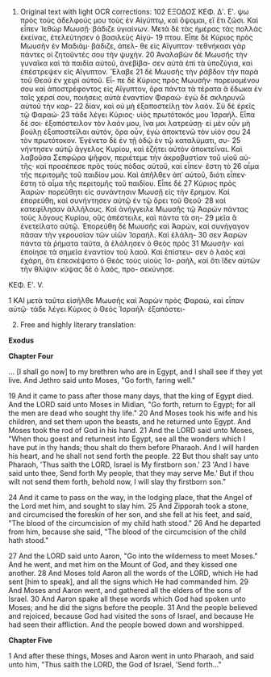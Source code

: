 1. Original text with light OCR corrections:
102 ΕΞΟΔΟΣ ΚΕΦ. Δʹ. Εʹ.
ψω πρὸς τοὺς ἀδελφούς μου τοὺς ἐν Αἰγύπτῳ, καὶ ὄψομαι, εἴ
ἔτι ζῶσι. Καὶ εἶπεν Ἰεθὼρ Μωυσῇ· βάδιζε ὑγιαίνων. Μετὰ δὲ
τὰς ἡμέρας τὰς πολλὰς ἐκείνας, ἐτελεύτησεν ὁ βασιλεὺς Αἰγύ-
19 πτου. Εἶπε δὲ Κύριος πρὸς Μωυσῆν ἐν Μαδιὰμ· βάδιζε, ἀπελ-
θε εἰς Αἴγυπτον· τεθνήκασι γὰρ πάντες οἱ ζητοῦντές σου τὴν ψυχήν.
20 Ἀναλαβὼν δὲ Μωυσῆς τὴν γυναῖκα καὶ τὰ παιδία αὐτοῦ, ἀνεβίβα-
σεν αὐτὰ ἐπὶ τὰ ὑποζύγια, καὶ ἐπέστρεψεν εἰς Αἴγυπτον. Ἔλαβε
21 δὲ Μωυσῆς τὴν ῥάβδον τὴν παρὰ τοῦ Θεοῦ ἐν χειρὶ αὐτοῦ. Εἶ-
πε δὲ Κύριος πρὸς Μωυσῆν· πορευομένου σου καὶ ἀποστρέφοντος
εἰς Αἴγυπτον, ὅρα πάντα τὰ τέρατα ἃ ἔδωκα ἐν ταῖς χερσί σου,
ποιήσεις αὐτὰ ἐναντίον Φαραώ· ἐγὼ δὲ σκληρυνῶ αὐτοῦ τὴν καρ-
22 δίαν, καὶ οὐ μὴ ἐξαποστείλῃ τὸν λαόν. Σὺ δὲ ἐρεῖς τῷ Φαραώ·
23 τάδε λέγει Κύριος· υἱὸς πρωτότοκός μου Ἰσραήλ. Εἶπα δέ σοι·
ἐξαπόστειλον τὸν λαόν μου, ἵνα μοι λατρεύσῃ· εἰ μὲν οὖν μὴ
βούλῃ ἐξαποστεῖλαι αὐτόν, ὅρα οὖν, ἐγὼ ἀποκτενῶ τὸν υἱόν σου
24 τὸν πρωτότοκον. Ἐγένετο δὲ ἐν τῇ ὁδῷ ἐν τῷ καταλύματι, συ-
25 νήντησεν αὐτῷ ἄγγελος Κυρίου, καὶ ἐζήτει αὐτὸν ἀποκτεῖναι. Καὶ
λαβοῦσα Σεπφώρα ψῆφον, περιέτεμε τὴν ἀκροβυστίαν τοῦ υἱοῦ αὐ-
τῆς· καὶ προσέπεσε πρὸς τοὺς πόδας αὐτοῦ, καὶ εἶπεν· ἔστη τὸ
26 αἷμα τῆς περιτομῆς τοῦ παιδίου μου. Καὶ ἀπῆλθεν ἀπ᾿ αὐτοῦ,
διότι εἶπεν· ἔστη τὸ αἷμα τῆς περιτομῆς τοῦ παιδίου. Εἶπε δὲ
27 Κύριος πρὸς Ἀαρών· πορεύθητι εἰς συνάντησιν Μωυσῇ εἰς τὴν
ἔρημον. Καὶ ἐπορεύθη, καὶ συνήντησεν αὐτῷ ἐν τῷ ὄρει τοῦ Θεοῦ·
28 καὶ κατεφίλησαν ἀλλήλους. Καὶ ἀνήγγειλε Μωυσῆς τῷ Ἀαρών
πάντας τοὺς λόγους Κυρίου, οὓς ἀπέστειλε, καὶ πάντα τὰ ση-
29 μεῖα ἃ ἐνετείλατο αὐτῷ. Ἐπορεύθη δὲ Μωυσῆς καὶ Ἀαρών, καὶ
συνήγαγον πᾶσαν τὴν γερουσίαν τῶν υἱῶν Ἰσραήλ. Καὶ ἐλάλη-
30 σεν Ἀαρὼν πάντα τὰ ῥήματα ταῦτα, ἃ ἐλάλησεν ὁ Θεὸς πρὸς
31 Μωυσῆν· καὶ ἐποίησε τὰ σημεῖα ἐναντίον τοῦ λαοῦ. Καὶ ἐπίστευ-
σεν ὁ λαὸς καὶ ἐχάρη, ὅτι ἐπεσκέψατο ὁ Θεὸς τοὺς υἱοὺς Ἰσ-
ραήλ, καὶ ὅτι ἴδεν αὐτῶν τὴν θλίψιν· κύψας δὲ ὁ λαός, προ-
σεκύνησε.

ΚΕΦ. Εʹ. V.

1 ΚΑΙ μετὰ ταῦτα εἰσῆλθε Μωυσῆς καὶ Ἀαρὼν πρὸς Φαραώ,
καὶ εἶπαν αὐτῷ· τάδε λέγει Κύριος ὁ Θεὸς Ἰσραήλ· ἐξαπόστει-

2. Free and highly literary translation:

**Exodus**

**Chapter Four**

... [I shall go now] to my brethren who are in Egypt, and I shall see if they yet live. And Jethro said unto Moses, "Go forth, faring well."

19 And it came to pass after those many days, that the king of Egypt died. And the LORD said unto Moses in Midian, "Go forth, return to Egypt; for all the men are dead who sought thy life."
20 And Moses took his wife and his children, and set them upon the beasts, and he returned unto Egypt. And Moses took the rod of God in his hand.
21 And the LORD said unto Moses, "When thou goest and returnest into Egypt, see all the wonders which I have put in thy hands; thou shalt do them before Pharaoh. And I will harden his heart, and he shall not send forth the people.
22 But thou shalt say unto Pharaoh, 'Thus saith the LORD, Israel is My firstborn son.'
23 'And I have said unto thee, Send forth My people, that they may serve Me.' But if thou wilt not send them forth, behold now, I will slay thy firstborn son."

24 And it came to pass on the way, in the lodging place, that the Angel of the Lord met him, and sought to slay him.
25 And Zipporah took a stone, and circumcised the foreskin of her son, and she fell at his feet, and said, "The blood of the circumcision of my child hath stood."
26 And he departed from him, because she said, "The blood of the circumcision of the child hath stood."

27 And the LORD said unto Aaron, "Go into the wilderness to meet Moses." And he went, and met him on the Mount of God, and they kissed one another.
28 And Moses told Aaron all the words of the LORD, which He had sent [him to speak], and all the signs which He had commanded him.
29 And Moses and Aaron went, and gathered all the elders of the sons of Israel.
30 And Aaron spake all these words which God had spoken unto Moses; and he did the signs before the people.
31 And the people believed and rejoiced, because God had visited the sons of Israel, and because He had seen their affliction. And the people bowed down and worshipped.

**Chapter Five**

1 And after these things, Moses and Aaron went in unto Pharaoh, and said unto him, "Thus saith the LORD, the God of Israel, 'Send forth..."